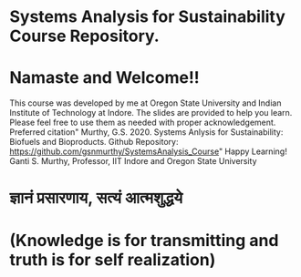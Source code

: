 # Systems Analysis for Sustainability Course Repository. 
# Namaste and Welcome!! 
This course was developed by me at Oregon State University and Indian Institute of Technology at Indore. The slides are provided to help you learn. 
Please feel free to use them as needed with proper acknowledgement. 
Preferred citation" Murthy, G.S. 2020. Systems Anlysis for Sustainability: Biofuels and Bioproducts. Github Repository: https://github.com/gsnmurthy/SystemsAnalysis_Course"
Happy Learning!
Ganti S. Murthy, Professor, IIT Indore and Oregon State University  
# ज्ञानं प्रसारणाय, सत्यं आत्मशुद्धये 
# (Knowledge is for transmitting and truth is for self realization)
